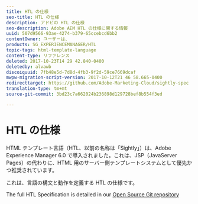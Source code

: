 ```yaml
---
title: HTL の仕様
seo-title: HTL の仕様
description: アドビの HTL の仕様
seo-description: Adobe AEM HTL の仕様に関する情報
uuid: 507d9566-93ae-4274-b379-65ccebcd6bb2
contentOwner: ユーザーは、
products: SG_EXPERIENCEMANAGER/HTL
topic-tags: html-template-language
content-type: リファレンス
deleted: 2017-10-23T14 29 42.840-0400
deletedby: alvawb
discoiquuid: 7fb48e5d-7d8d-4fb3-9f2d-59ce7669dcaf
mwpw-migration-script-version: 2017-10-12T21 46 58.665-0400
redirecttarget: https://github.com/Adobe-Marketing-Cloud/sightly-spec
translation-type: tm+mt
source-git-commit: 3bd23c7a662024b236898d129728bef8b554f3ed

---
```



# HTL の仕様

HTML テンプレート言語（HTL、以前の名称は「Sightly」）は、Adobe Experience Manager 6.0 で導入されました。これは、JSP（JavaServer Pages）の代わりに、HTML 用のサーバー側テンプレートシステムとして優先かつ推奨されています。

これは、言語の構文と動作を定義する HTL の仕様です。

The full HTL Specification is detailed in our [Open Source Git repository](https://github.com/adobe/htl-spec)
